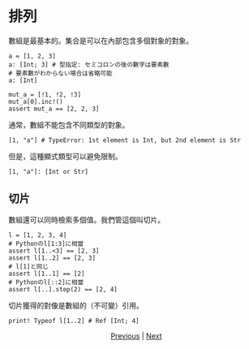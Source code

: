 # 排列

數組是最基本的。集合是可以在內部包含多個對象的對象。


```erg
a = [1, 2, 3]
a: [Int; 3] # 型指定: セミコロンの後の數字は要素數
# 要素數がわからない場合は省略可能
a: [Int]

mut_a = [!1, !2, !3]
mut_a[0].inc!()
assert mut_a == [2, 2, 3]
```

通常，數組不能包含不同類型的對象。


```erg
[1, "a"] # TypeError: 1st element is Int, but 2nd element is Str
```

但是，這種顯式類型可以避免限制。


```erg
[1, "a"]: [Int or Str]
```

## 切片

數組還可以同時檢索多個值。我們管這個叫切片。


```erg
l = [1, 2, 3, 4]
# Pythonのl[1:3]に相當
assert l[1..<3] == [2, 3]
assert l[1..2] == [2, 3]
# l[1]と同じ
assert l[1..1] == [2]
# Pythonのl[::2]に相當
assert l[..].step(2) == [2, 4]
```

切片獲得的對像是數組的（不可變）引用。


```erg
print! Typeof l[1..2] # Ref [Int; 4]
```

<p align='center'>
    <a href='./09_builtin_procs.md'>Previous</a> | <a href='./11_tuple.md'>Next</a>
</p>